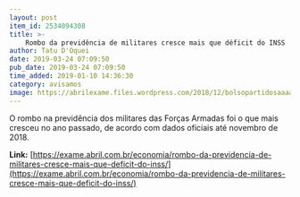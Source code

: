 ```yaml
---
layout: post
item_id: 2534094308
title: >-
    Rombo da previdência de militares cresce mais que déficit do INSS
author: Tatu D'Oquei
date: 2019-03-24 07:09:50
pub_date: 2019-03-24 07:09:50
time_added: 2019-01-10 14:36:30
category: avisamos
image: https://abrilexame.files.wordpress.com/2018/12/bolsopartidosaaaa.jpg?quality=70&strip=info&w=680&h=453&crop=1
---
```


O rombo na previdência dos militares das Forças Armadas foi o que mais cresceu no ano passado, de acordo com dados oficiais até novembro de 2018.

**Link:** [https://exame.abril.com.br/economia/rombo-da-previdencia-de-militares-cresce-mais-que-deficit-do-inss/](https://exame.abril.com.br/economia/rombo-da-previdencia-de-militares-cresce-mais-que-deficit-do-inss/)

